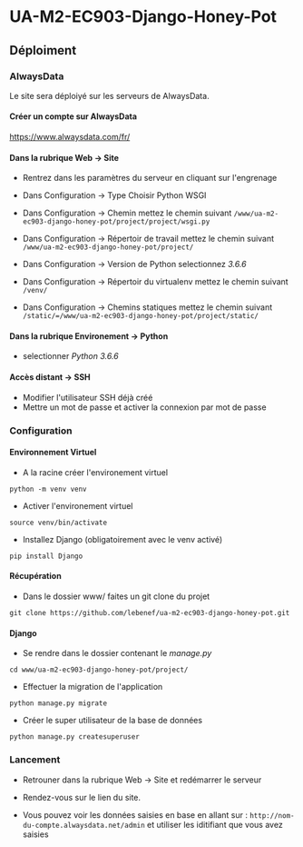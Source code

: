 # UA-M2-EC903-Django-Honey-Pot

## Déploiment

### AlwaysData

Le site sera déploiyé sur les serveurs de AlwaysData.

#### Créer un compte sur AlwaysData

https://www.alwaysdata.com/fr/

#### Dans la rubrique Web -> Site

- Rentrez dans les paramètres du serveur en cliquant sur l'engrenage

- Dans Configuration -> Type Choisir Python WSGI
- Dans Configuration -> Chemin  mettez le chemin suivant
`` /www/ua-m2-ec903-django-honey-pot/project/project/wsgi.py
``
- Dans Configuration -> Répertoir de travail mettez le chemin suivant ``/www/ua-m2-ec903-django-honey-pot/project/``

- Dans Configuration -> Version de Python selectionnez *3.6.6*

- Dans Configuration -> Répertoir du virtualenv mettez le chemin suivant ``/venv/``

- Dans Configuration -> Chemins statiques mettez le chemin suivant ``/static/=/www/ua-m2-ec903-django-honey-pot/project/static/``

#### Dans la rubrique Environement -> Python
-  selectionner *Python 3.6.6*

#### Accès distant -> SSH

- Modifier l'utilisateur SSH déjà créé
- Mettre un mot de passe et activer la connexion par mot de passe

### Configuration

#### Environnement Virtuel
- A la racine créer l'environement virtuel
```
python -m venv venv
```

- Activer l'environement virtuel
```
source venv/bin/activate
```
- Installez Django (obligatoirement avec le venv activé)
```
pip install Django
```



#### Récupération
- Dans le dossier www/ faites un git clone du projet

```
git clone https://github.com/lebenef/ua-m2-ec903-django-honey-pot.git
```

#### Django

- Se rendre dans le dossier contenant le *manage.py*
```
cd www/ua-m2-ec903-django-honey-pot/project/
```

- Effectuer la migration de l'application
```
python manage.py migrate
```

- Créer le super utilisateur de la base de données
```
python manage.py createsuperuser
```

### Lancement

- Retrouner dans la rubrique Web -> Site et redémarrer le serveur

- Rendez-vous sur le lien du site.

- Vous pouvez voir les données saisies en base en allant sur : ``http://nom-du-compte.alwaysdata.net/admin`` et utiliser les iditifiant que vous avez saisies
